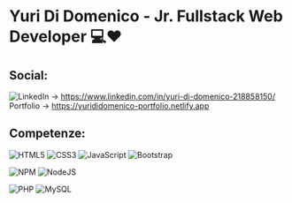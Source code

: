 
# Yuri Di Domenico - Jr. Fullstack Web Developer 💻❤


## Social:
![LinkedIn](https://img.shields.io/badge/LinkedIn-%230077B5.svg?logo=linkedin&logoColor=white) → https://www.linkedin.com/in/yuri-di-domenico-218858150/
<br>Portfolio → https://yurididomenico-portfolio.netlify.app





## Competenze:
![HTML5](https://img.shields.io/badge/html5-%23E34F26.svg?style=for-the-badge&logo=html5&logoColor=white) ![CSS3](https://img.shields.io/badge/css3-%231572B6.svg?style=for-the-badge&logo=css3&logoColor=white) ![JavaScript](https://img.shields.io/badge/javascript-%23323330.svg?style=for-the-badge&logo=javascript&logoColor=%23F7DF1E)   ![Bootstrap](https://img.shields.io/badge/bootstrap-%23563D7C.svg?style=for-the-badge&logo=bootstrap&logoColor=white) 

![NPM](https://img.shields.io/badge/NPM-%23000000.svg?style=for-the-badge&logo=npm&logoColor=white) ![NodeJS](https://img.shields.io/badge/node.js-6DA55F?style=for-the-badge&logo=node.js&logoColor=white)

![PHP](https://img.shields.io/badge/php-%23777BB4.svg?style=for-the-badge&logo=php&logoColor=white) ![MySQL](https://img.shields.io/badge/mysql-%2300f.svg?style=for-the-badge&logo=mysql&logoColor=white) 





